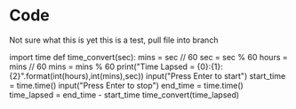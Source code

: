 # Code
Not sure what this is yet
this is a test, pull file into branch


import time
def time_convert(sec):
  mins = sec // 60
  sec = sec % 60
  hours = mins // 60
  mins = mins % 60
  print("Time Lapsed = {0}:{1}:{2}".format(int(hours),int(mins),sec))
input("Press Enter to start")
start_time = time.time()
input("Press Enter to stop")
end_time = time.time()
time_lapsed = end_time - start_time
time_convert(time_lapsed)

